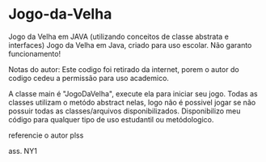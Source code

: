 # Jogo-da-Velha
Jogo da Velha em JAVA (utilizando conceitos de classe abstrata e interfaces)
Jogo da Velha em Java, criado para uso escolar. Não garanto funcionamento!

Notas do autor: Este codigo foi retirado da internet, porem o autor do codigo cedeu a permissão para uso academico.

A classe main é "JogoDaVelha", execute ela para iniciar seu jogo. Todas as classes utilizam o metódo abstract nelas, logo não é possivel jogar se não possuir todas as classes/arquivos disponibilizados. Disponibilizo meu código para qualquer tipo de uso estudantil ou metódologico.

referencie o autor plss

ass. NY1
